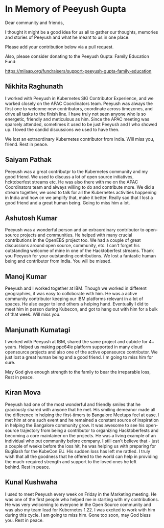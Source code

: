 # In Memory of Peeyush Gupta

Dear community and friends,

I thought it might be a good idea for us all to gather our thoughts, memories and stories of Peeyush and what he meant to us in one place.

Please add your contribution below via a pull request. 

Also, please consider donating to the Peeyush Gupta: Family Education Fund:

https://milaap.org/fundraisers/support-peeyush-gupta-family-education

## Nikhita Raghunath

I worked with Peeyush in Kubernetes SIG Contributor Experience, and we worked closely on the APAC Coordinators team.
Peeyush was always the first one to welcome new contributors, coordinate across timezones, and drive all tasks to the finish line.
I have truly not seen anyone who is so energetic, friendly and meticulous as him. Since the APAC meeting was sparsely attended,
sometimes it used to be just Peeyush and I who showed up. I loved the candid discussions we used to have then.

We lost an extraordinary Kubernetes contributor from India. Will miss you, friend. Rest in peace.

## Saiyam Pathak

Peeyush was a great contributpr to the Kubernetes community and my good friend. We used to discuss a lot of open source initiatives, hcktoberfest streams etc.
He was also there with me on the APAC Coordinators team and always willing to do and contribute more. We did a stream together, we used to talk for all the Kubernetes activities happening in India and how cn we amplify that, make it better. 
Really sad that I lost a good friend and a great human being. Going to miss him a lot.

## Ashutosh Kumar

Peeyush was a wonderful person and an extraordinary contributor to open-source 
projects and communities. He helped with many crucial contributions in
the OpenEBS project too. We had a couple of great discussions around open source,
community, etc. I can't forget his outstanding welcome of mine in one of the
Hacktoberfest streams. Thank you Peeyush for your outstanding contributions. We
lost a fantastic human being and contributor from India. You will be missed.

## Manoj Kumar

Peeyush and I worked together at IBM.  Though we worked in different geographies, it was easy to colloborate with him. He was a active community contributor keeping our IBM platforms relevant in a lot of spaces. He also eager to lend others a helping hand. Eventually I did to meet him in person during Kubecon, and got to hang out with him for a bulk of that week.  Will miss you.

## Manjunath Kumatagi

I worked with Peeyush at IBM, shared the same project and cubicle for 4+ years. Helped us making ppc64le platform supported in many cloud opensource projects and also one of the active opensource contributor. We just lost a great human being and a good friend. I'm going to miss him for sure.

May God give enough strength to the family to bear the irreparable loss, Rest in peace.

## Kiran Mova

Peeyush had one of the most wonderful and friendly smiles that he graciously shared with anyone that he met. His smiling demeanor made all the difference in helping the first-timers to Bangalore Meetups feel at ease. I met him at one such event and he remained a constant source of inspiration in helping the Bangalore community grow. It was awesome to see his open-source trajectory from being a contributor to organizing Hacktoberfests and becoming a core maintainer on the projects. He was a living example of an individual who put community before company. I still can't believe that - just a couple of weeks before the loss hit, he was helping us with preparing for BugBash for the KubeCon EU. His sudden loss has left me rattled. I truly wish that all the goodness that he offered to the world can help in providing the much-required strength and support to the loved ones he left behind. Rest in peace. 

## Kunal Kushwaha
I used to meet Peeyush every week on Friday in the Marketing meeting. He was one of the first people who helped me in starting with my contributions. He was very welcoming to everyone in the Open Source community and was also my team lead for Kubernetes 1.22. I was excited to work with him during this cycle. I am going to miss him. Gone too soon, may God bless you. Rest in peace.